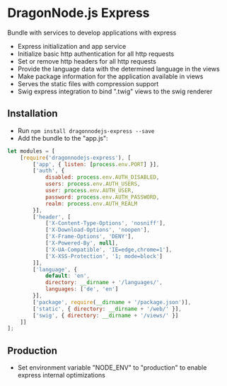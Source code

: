 # DragonNode.js Express
Bundle with services to develop applications with express
- Express initialization and app service
- Initialize basic http authentication for all http requests
- Set or remove http headers for all http requests
- Provide the language data with the determined language in the views
- Make package information for the application available in views
- Serves the static files with compression support
- Swig express integration to bind ".twig" views to the swig renderer

## Installation
- Run ```npm install dragonnodejs-express --save```
- Add the bundle to the "app.js":
```javascript
let modules = [
    [require('dragonnodejs-express'), [
        ['app', { listen: [process.env.PORT] }],
        ['auth', {
            disabled: process.env.AUTH_DISABLED,
            users: process.env.AUTH_USERS,
            user: process.env.AUTH_USER,
            password: process.env.AUTH_PASSWORD,
            realm: process.env.AUTH_REALM
        }],
        ['header', [
            ['X-Content-Type-Options', 'nosniff'],
            ['X-Download-Options', 'noopen'],
            ['X-Frame-Options', 'DENY'],
            ['X-Powered-By', null],
            ['X-UA-Compatible', 'IE=edge,chrome=1'],
            ['X-XSS-Protection', '1; mode=block']
        ]],
        ['language', {
            default: 'en',
            directory: __dirname + '/languages/',
            languages: ['de', 'en']
        }],
        ['package', require(__dirname + '/package.json')],
        ['static', { directory: __dirname + '/web/' }],
        ['swig', { directory: __dirname + '/views/' }]
    ]]
];
```

## Production
- Set environment variable "NODE_ENV" to "production" to enable express internal optimizations
